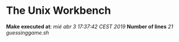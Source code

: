 # The Unix Workbench
**Make executed at**: *mié abr  3 17:37:42 CEST 2019*
**Number of lines** *21 guessinggame.sh*
